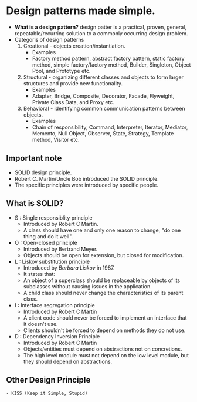 # Design patterns made simple. 
* **What is a design pattern?** design patter is a practical, proven, general, repeatable/recurring  solution to a commonly occurring design problem.
* Categoris of design patterns
   1. Creational  - objects creation/instantiation. 
        * Examples
        * Factory method pattern, abstract factory pattern, static factory method, simple factory/factory method, Builder, Singleton, Object Pool, and Prototype etc.
   2. Structural - organizing different classes and objects to form larger structures and provide new functionality.
        * Examples
        * Adapter, Bridge, Composite, Decorator, Facade, Flyweight, Private Class Data, and Proxy etc. 
   3. Behavioral  - identifying common communication patterns between objects.
        * Examples
        * Chain of responsibility, Command, Interpreter, Iterator, Mediator, Memento, Null Object, Observer, State, Strategy, Template method, Visitor etc.
        
## Important note
  * SOLID design principle.
  * Robert C. Martin/Uncle Bob introduced the SOLID principle.
  * The specific principles were introduced by specific people. 
## What is SOLID?
  * S : Single responsiblity principle
       - Introduced by Robert C Martin.
       - A class should have one and only one reason to change, "do one thing and do it well".
  * O : Open-closed principle
       - Introduced by Bertrand Meyer. 
       - Objects should be open for extension, but closed for modification.
  * L : Liskov substitution principle
       - Introduced by *Barbara Liskov* in 1987.
       - It states that: 
       - An object of a superclass should be replaceable by objects of its subclasses without causing issues in the application. 
       - A child class should never change the characteristics of its parent class.
  * I : Interface segregation principle
       - Introduced by Robert C Martin
       - A client code should never be forced to implement an interface that it doesn't use.
       - Clients shouldn't be forced to depend on methods they do not use.
  * D : Dependency Inversion Principle
      - Introduced by Robert C Martin
      - Objects/entities must depend on abstractions not on concretions. 
      - The high level module must not depend on the low level module, but they should depend on abstractions.


## Other Design Principle
    - KISS (Keep it Simple, Stupid) 
    
